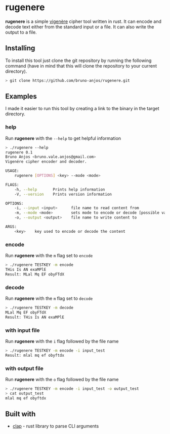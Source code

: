 # rugenere

**rugenere** is a simple [vigenère](https://en.wikipedia.org/wiki/Vigen%C3%A8re_cipher) cipher tool written in rust. It can encode and decode text either from the standard input or a file. It can also write the output to a file.

## Installing

To install this tool just clone the git repository by running the following command (have in mind that this will clone the repository to your current directory).

```bash
> git clone https://github.com/bruno-anjos/rugenere.git
```

## Examples

I made it easier to run this tool by creating a link to the binary in the target directory.

### help

Run **rugenere** with the `--help` to get helpful information

```bash
> ./rugenere --help
rugenere 0.1
Bruno Anjos <bruno.vale.anjos@gmail.com>
Vigenére cipher encoder and decoder.

USAGE:
    rugenere [OPTIONS] <key> --mode <mode>

FLAGS:
    -h, --help       Prints help information
    -V, --version    Prints version information

OPTIONS:
    -i, --input <input>      file name to read content from
    -m, --mode <mode>        sets mode to encode or decode [possible values: encode, decode]
    -o, --output <output>    file name to write content to

ARGS:
    <key>    key used to encode or decode the content
```

### encode

Run **rugenere** with the `m` flag set to `encode`

```bash
> ./rugenere TESTKEY -m encode
THis Is AN exaMPlE
Result: MLal Mq EF obyFTdX
```

### decode

Run **rugenere** with the `m` flag set to `decode`

```bash
> ./rugenere TESTKEY -m decode
MLal Mq EF obyFTdX
Result: THis Is AN exaMPlE
```

### with input file

Run **rugenere** with the `i` flag followed by the file name

```bash
> ./rugenere TESTKEY -m encode -i input_test
Result: mlal mq ef obyftdx
```

### with output file

Run **rugenere** with the `o` flag followed by the file name

```bash
> ./rugenere TESTKEY -m encode -i input_test -o output_test
> cat output_test
mlal mq ef obyftdx
```

## Built with

- [clap](https://clap.rs/) - rust library to parse CLI arguments

